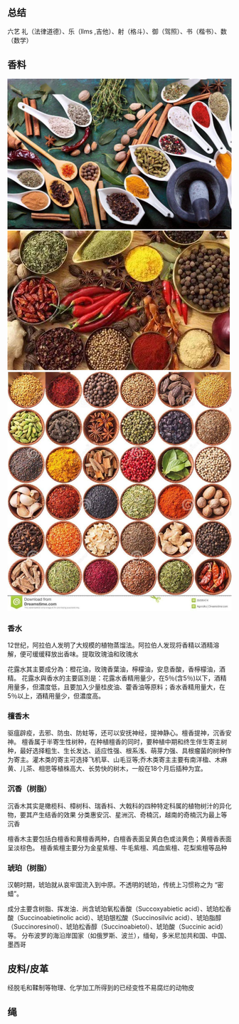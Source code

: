 ## 总结
六艺 礼（法律道德）、乐（llms ,吉他）、射（格斗）、御（驾照）、书（楷书）、数（数学）



## 香料
![](香料.jpg)
![](胡椒.jpg)
![](香料2.jpg)
### 香水
12世纪，阿拉伯人发明了大规模的植物蒸馏法。阿拉伯人发现将香精以酒精溶解，便可缓缓释放出香味。提取玫瑰油和玫瑰水


花露水其主要成分為：橙花油，玫瑰香葉油，檸檬油，安息香酸，香檸檬油，酒精。
花露水與香水的主要區別是：花露水香精用量少，在5％(含5％)以下，酒精用量多，但濃度低，且要加入少量桂皮油、藿香油等原料；香水香精用量大，在5％以上，酒精用量少，但濃度高。
### 檀香木
驱瘟辟疫，去邪、防虫、防蛀等，还可以安抚神经，提神静心。檀香提神，沉香安神。
檀香属于半寄生性树种，在种植檀香的同时，要种植中期和终生伴生寄主树种，最好选择粗生、生长发达、适应性强、根系浅、萌芽力强、具根瘤菌的树种作为寄主。灌木类的寄主可选择飞机草、山毛豆等;乔木类寄主主要有南洋楹、木麻黄、儿茶、相思等植株高大、长势快的树木，一般在18个月后插种为宜。
### 沉香（树脂）
[](https://zhuanlan.zhihu.com/p/102375352)
沉香木其实是橄榄科、樟树科、瑞香枓、大戟科的四种特定科属的植物树汁的异化物，要其产生结香的效果
分类惠安沉、星洲沉、奇楠沉，越南的奇楠沉为最上等沉香

檀香木主要包括白檀香和黄檀香两种，白檀香表面呈黄白色或淡黄色；黄檀香表面呈淡棕色。
檀香紫檀主要分为金星紫檀、牛毛紫檀、鸡血紫檀、花梨紫檀等品种

### 琥珀（树脂）
汉朝时期，琥珀就从哀牢国流入到中原。不透明的琥珀，传统上习惯称之为 “密蜡”。

成分主要含树脂、挥发油．尚含琥珀氧松香酸（Succoxyabietic acid）、琥珀松香酸（Succinoabietinolic acid）、琥珀银松酸（Succinosilvic acid）、琥珀脂醇（Succinoresinol）、琥珀松香醇（Succinoabietol）、琥珀酸（Succinic acid）等。
分布波罗的海沿岸国家（如俄罗斯、波兰），缅甸，多米尼加共和国、中国、墨西哥


## 皮料/皮革
经脱毛和鞣制等物理、化学加工所得到的已经变性不易腐烂的动物皮

[](https://www.zanyang.asia/leather/)
## 绳
